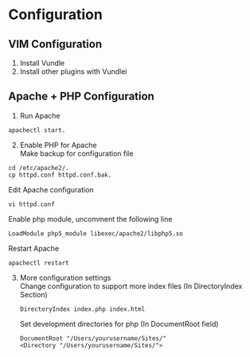 # Configuration
## VIM Configuration
1. Install Vundle 
2. Install other plugins with Vundlei

## Apache + PHP Configuration
1. Run Apache  
```
apachectl start. 
``` 
2. Enable PHP for Apache  
   Make backup for configuration file    
```
cd /etc/apache2/.
cp httpd.conf httpd.conf.bak. 
```  
   Edit Apache configuration   
   ```shell
   vi httpd.conf  
   ```  
   Enable php module, uncomment the following line    
   ```shell
   LoadModule php5_module libexec/apache2/libphp5.so   
   ```  
   Restart Apache  
   ```shell
   apachectl restart  
   ``` 
3. More configuration settings   
   Change configuration to support more index files (In DirectoryIndex Section)   
   ```shell
   DirectoryIndex index.php index.html  
   ```   
   Set development directories for php (In DocumentRoot field)  
   ```shell
   DocumentRoot "/Users/yourusername/Sites/"  
   <Directory "/Users/yourusername/Sites/">  
   ```  
    
